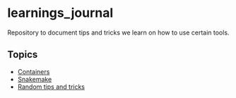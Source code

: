 # learnings_journal

Repository to document tips and tricks we learn on how to use certain tools.

## Topics

* [Containers](./docs/containers.md)
* [Snakemake](./docs/snakemake.md)
* [Random tips and tricks](./docs/random_stuff.md)
